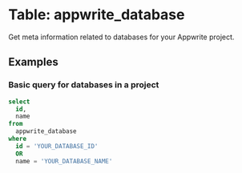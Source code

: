 # Table: appwrite_database

Get meta information related to databases for your Appwrite project.

## Examples

### Basic query for databases in a project

```sql
select
  id,
  name
from
  appwrite_database
where
  id = 'YOUR_DATABASE_ID'
  OR
  name = 'YOUR_DATABASE_NAME'
```

